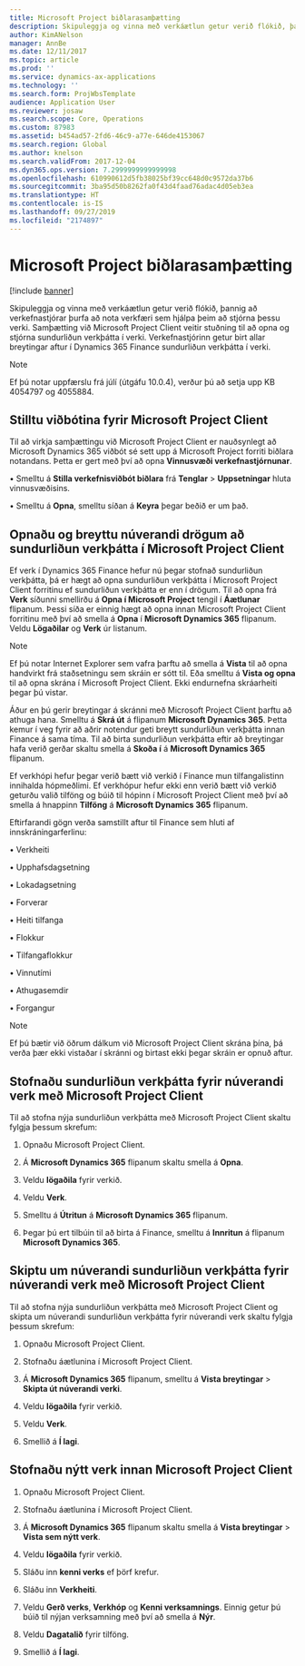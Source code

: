 ```yaml
---
title: Microsoft Project biðlarasamþætting
description: Skipuleggja og vinna með verkáætlun getur verið flókið, þannig að verkefnastjórar þurfa að nota verkfæri sem hjálpa þeim að stjórna þessu verki. Samþætting við Microsoft Project Client veitir stuðning til að opna og stjórna sundurliðun verkþátta í verki.
author: KimANelson
manager: AnnBe
ms.date: 12/11/2017
ms.topic: article
ms.prod: ''
ms.service: dynamics-ax-applications
ms.technology: ''
ms.search.form: ProjWbsTemplate
audience: Application User
ms.reviewer: josaw
ms.search.scope: Core, Operations
ms.custom: 87983
ms.assetid: b454ad57-2fd6-46c9-a77e-646de4153067
ms.search.region: Global
ms.author: knelson
ms.search.validFrom: 2017-12-04
ms.dyn365.ops.version: 7.2999999999999998
ms.openlocfilehash: 610990612d5fb38025bf39cc648d0c9572da37b6
ms.sourcegitcommit: 3ba95d50b8262fa0f43d4faad76adac4d05eb3ea
ms.translationtype: HT
ms.contentlocale: is-IS
ms.lasthandoff: 09/27/2019
ms.locfileid: "2174897"
---
```

# <a name="microsoft-project-client-integration"></a>Microsoft Project biðlarasamþætting

[!include [banner](../includes/banner.md)]

Skipuleggja og vinna með verkáætlun getur verið flókið, þannig að verkefnastjórar þurfa að nota verkfæri sem hjálpa þeim að stjórna þessu verki. Samþætting við Microsoft Project Client veitir stuðning til að opna og stjórna sundurliðun verkþátta í verki. Verkefnastjórinn getur birt allar breytingar aftur í Dynamics 365 Finance sundurliðun verkþátta í verki.

> [!NOTE]
> Ef þú notar uppfærslu frá júlí (útgáfu 10.0.4), verður þú að setja upp KB 4054797 og 4055884.

## <a name="configure-the-microsoft-project-client-add-in"></a>Stilltu viðbótina fyrir Microsoft Project Client
Til að virkja samþættingu við Microsoft Project Client er nauðsynlegt að Microsoft Dynamics 365 viðbót sé sett upp á Microsoft Project forriti biðlara notandans. Þetta er gert með því að opna **Vinnusvæði verkefnastjórnunar**.

• Smelltu á **Stilla verkefnisviðbót biðlara** frá **Tenglar** > **Uppsetningar** hluta vinnusvæðisins.

• Smelltu á **Opna**, smelltu síðan á **Keyra** þegar beðið er um það.

## <a name="open-and-edit-an-existing-draft-work-breakdown-structure-in-microsoft-project-client"></a>Opnaðu og breyttu núverandi drögum að sundurliðun verkþátta í Microsoft Project Client
Ef verk í Dynamics 365 Finance hefur nú þegar stofnað sundurliðun verkþátta, þá er hægt að opna sundurliðun verkþátta í Microsoft Project Client forritinu ef sundurliðun verkþátta er enn í drögum. Til að opna frá **Verk** síðunni smellirðu á **Opna í Microsoft Project** tengil í **Áætlunar** flipanum. Þessi síða er einnig hægt að opna innan Microsoft Project Client forritinu með því að smella á **Opna** í **Microsoft Dynamics 365** flipanum. Veldu **Lögaðilar** og **Verk** úr listanum.

> [!NOTE]
> Ef þú notar Internet Explorer sem vafra þarftu að smella á **Vista** til að opna handvirkt frá staðsetningu sem skráin er sótt til. Eða smelltu á **Vista og opna** til að opna skrána í Microsoft Project Client. Ekki endurnefna skráarheiti þegar þú vistar.

Áður en þú gerir breytingar á skránni með Microsoft Project Client þarftu að athuga hana. Smelltu á **Skrá út** á flipanum **Microsoft Dynamics 365**. Þetta kemur í veg fyrir að aðrir notendur geti breytt sundurliðun verkþátta innan Finance á sama tíma. Til að birta sundurliðun verkþátta eftir að breytingar hafa verið gerðar skaltu smella á **Skoða í** á **Microsoft Dynamics 365** flipanum.

Ef verkhópi hefur þegar verið bætt við verkið í Finance mun tilfangalistinn innihalda hópmeðlimi. Ef verkhópur hefur ekki enn verið bætt við verkið geturðu valið tilföng og búið til hópinn í Microsoft Project Client með því að smella á hnappinn **Tilföng** á **Microsoft Dynamics 365** flipanum. 

Eftirfarandi gögn verða samstillt aftur til Finance sem hluti af innskráningarferlinu:

• Verkheiti

• Upphafsdagsetning

• Lokadagsetning

• Forverar

• Heiti tilfanga

• Flokkur

• Tilfangaflokkur

• Vinnutími

• Athugasemdir

• Forgangur

> [!NOTE]
> Ef þú bætir við öðrum dálkum við Microsoft Project Client skrána þína, þá verða þær ekki vistaðar í skránni og birtast ekki þegar skráin er opnuð aftur.

## <a name="create-the-work-breakdown-structure-for-an-existing-project-using-microsoft-project-client"></a>Stofnaðu sundurliðun verkþátta fyrir núverandi verk með Microsoft Project Client
Til að stofna nýja sundurliðun verkþátta með Microsoft Project Client skaltu fylgja þessum skrefum:


1.  Opnaðu Microsoft Project Client.

2.  Á **Microsoft Dynamics 365** flipanum skaltu smella á **Opna**.

3.  Veldu **lögaðila** fyrir verkið.

4.  Veldu **Verk**.

5.  Smelltu á **Útritun** á **Microsoft Dynamics 365** flipanum.

6.  Þegar þú ert tilbúin til að birta á Finance, smelltu á **Innritun** á flipanum **Microsoft Dynamics 365**.

## <a name="replace-the-existing-work-breakdown-structure-for-an-existing-project-using-microsoft-project-client"></a>Skiptu um núverandi sundurliðun verkþátta fyrir núverandi verk með Microsoft Project Client
Til að stofna nýja sundurliðun verkþátta með Microsoft Project Client og skipta um núverandi sundurliðun verkþátta fyrir núverandi verk skaltu fylgja þessum skrefum:

1.  Opnaðu Microsoft Project Client.

2.  Stofnaðu áætlunina í Microsoft Project Client.

3.  Á **Microsoft Dynamics 365** flipanum, smelltu á **Vista breytingar** > **Skipta út núverandi verki**.

4.  Veldu **lögaðila** fyrir verkið.

5.  Veldu **Verk**.

6.  Smellið á **Í lagi**.

## <a name="create-a-new-project-from-within-microsoft-project-client"></a>Stofnaðu nýtt verk innan Microsoft Project Client


1.  Opnaðu Microsoft Project Client.

2.  Stofnaðu áætlunina í Microsoft Project Client.

3.  Á **Microsoft Dynamics 365** flipanum skaltu smella á **Vista breytingar** > **Vista sem nýtt verk**.

4.  Veldu **lögaðila** fyrir verkið.

5.  Sláðu inn **kenni verks** ef þörf krefur.

6.  Sláðu inn **Verkheiti**.

7.  Veldu **Gerð verks**, **Verkhóp** og **Kenni verksamnings**. Einnig getur þú búið til nýjan verksamning með því að smella á **Nýr**.

8.  Veldu **Dagatalið** fyrir tilföng.

11. Smellið á **Í lagi**.
